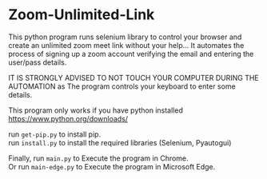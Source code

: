 # Zoom-Unlimited-Link
This python program runs selenium library to control your browser and create an unlimited zoom meet link without your help...
It automates the process of signing up a zoom account verifying the email and entering the user/pass details.

IT IS STRONGLY ADVISED TO NOT TOUCH YOUR COMPUTER DURING THE AUTOMATION as The program controls your keyboard to enter some details.

This program only works if you have python installed
https://www.python.org/downloads/

run `get-pip.py` to install pip.</br>
run `install.py` to install the required libraries (Selenium, Pyautogui)

Finally, run ```main.py``` to Execute the program in Chrome.</br>
Or run ```main-edge.py``` to Execute the program in Microsoft Edge.
